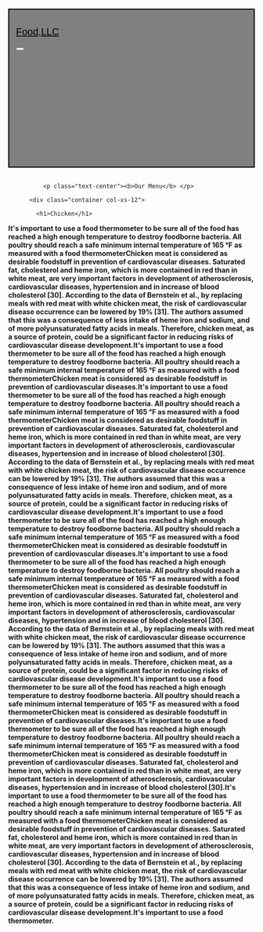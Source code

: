 

<html lang="en">
<head>
    <meta charset="UTF-8">
    <meta http-equiv="X-UA-Compatible" content="IE=edge">
    <meta name="viewport" content="width=device-width, initial-scale=1.0">
    <link rel="stylesheet" href="https://cdn.jsdelivr.net/npm/bootstrap@4.6.2/dist/css/bootstrap.min.css">
    <script src="https://cdn.jsdelivr.net/npm/jquery@3.6.3/dist/jquery.slim.min.js"></script>
    <script src="https://cdn.jsdelivr.net/npm/popper.js@1.16.1/dist/umd/popper.min.js"></script>
    <script src="https://cdn.jsdelivr.net/npm/bootstrap@4.6.2/dist/js/bootstrap.bundle.min.js"></script>
    <title>ASSIGNMENT3</title>
    <link rel="stylesheet" href="css/style.css">
<style type="text/css">
   .navbar{
    background-color: grey;
    border:2px solid black;
    padding: 1em;
    
}
@media screen and (min-width:641px) {
   .nav-item{
    visibility: hidden;

}
    }
.navbar a p{
    text-decoration: none;
    color: black;
    font-size: 20px;
    font-family: sans-serif;
    
}
.nav-item{
 
    background-color:white;
    border: 1px solid black;
}
.nav-item a p{
    
    color: black;
}
.nav-item a p:hover{
    
    color: rgba(0, 0, 0, 0.349);
}

.container{
    height: 1000px;
    background-color: grey;
}

.container h1{
  text-align: center;
    color: black;
    }
</style>
   
</head>
<body>
    


   
          
  <nav class="navbar navbar-expand-md bg-grey navbar-dark">
    <a class="navbar-brand" href="#"> <p>Food,LLC</p> </a>
    <button class="navbar-toggler" type="button" data-toggle="collapse" data-target="#collapsibleNavbar">
      <span class="navbar-toggler-icon"></span>
    </button>
    <div class="collapse navbar-collapse" id="collapsibleNavbar">
      <ul class="navbar-nav">
        <li class="nav-item">
          <a class="nav-link" href="#"><p>Chicken</p></a>
        </li>
        <li class="nav-item">
          <a class="nav-link" href="#"><p>Beef</p></a>
        </li>
        <li class="nav-item">
          <a class="nav-link" href="#"><p>sushi</p></a>
        </li>    
      </ul>
    </div>  
  </nav>
  <br>
           
        
              <p class="text-center"><b>Our Menu</b> </p>

          <div class="container col-xs-12">

            <h1>Chicken</h1>



<p><b>It's important to use a food thermometer to be sure all of the food has reached a high enough temperature to destroy foodborne bacteria. All poultry should reach a safe minimum internal temperature of 165 °F as measured with a food thermometerChicken meat is considered as desirable foodstuff in prevention of cardiovascular diseases. Saturated fat, cholesterol and heme iron, which is more contained in red than in white meat, are very important factors in development of atherosclerosis, cardiovascular diseases, hypertension and in increase of blood cholesterol [30]. According to the data of Bernstein et al., by replacing meals with red meat with white chicken meat, the risk of cardiovascular disease occurrence can be lowered by 19% [31]. The authors assumed that this was a consequence of less intake of heme iron and sodium, and of more polyunsaturated fatty acids in meals. Therefore, chicken meat, as a source of protein, could be a significant factor in reducing risks of cardiovascular disease development.It's important to use a food thermometer to be sure all of the food has reached a high enough temperature to destroy foodborne bacteria. All poultry should reach a safe minimum internal temperature of 165 °F as measured with a food thermometerChicken meat is considered as desirable foodstuff in prevention of cardiovascular diseases.It's important to use a food thermometer to be sure all of the food has reached a high enough temperature to destroy foodborne bacteria. All poultry should reach a safe minimum internal temperature of 165 °F as measured with a food thermometerChicken meat is considered as desirable foodstuff in prevention of cardiovascular diseases. Saturated fat, cholesterol and heme iron, which is more contained in red than in white meat, are very important factors in development of atherosclerosis, cardiovascular diseases, hypertension and in increase of blood cholesterol [30]. According to the data of Bernstein et al., by replacing meals with red meat with white chicken meat, the risk of cardiovascular disease occurrence can be lowered by 19% [31]. The authors assumed that this was a consequence of less intake of heme iron and sodium, and of more polyunsaturated fatty acids in meals. Therefore, chicken meat, as a source of protein, could be a significant factor in reducing risks of cardiovascular disease development.It's important to use a food thermometer to be sure all of the food has reached a high enough temperature to destroy foodborne bacteria. All poultry should reach a safe minimum internal temperature of 165 °F as measured with a food thermometerChicken meat is considered as desirable foodstuff in prevention of cardiovascular diseases.It's important to use a food thermometer to be sure all of the food has reached a high enough temperature to destroy foodborne bacteria. All poultry should reach a safe minimum internal temperature of 165 °F as measured with a food thermometerChicken meat is considered as desirable foodstuff in prevention of cardiovascular diseases. Saturated fat, cholesterol and heme iron, which is more contained in red than in white meat, are very important factors in development of atherosclerosis, cardiovascular diseases, hypertension and in increase of blood cholesterol [30]. According to the data of Bernstein et al., by replacing meals with red meat with white chicken meat, the risk of cardiovascular disease occurrence can be lowered by 19% [31]. The authors assumed that this was a consequence of less intake of heme iron and sodium, and of more polyunsaturated fatty acids in meals. Therefore, chicken meat, as a source of protein, could be a significant factor in reducing risks of cardiovascular disease development.It's important to use a food thermometer to be sure all of the food has reached a high enough temperature to destroy foodborne bacteria. All poultry should reach a safe minimum internal temperature of 165 °F as measured with a food thermometerChicken meat is considered as desirable foodstuff in prevention of cardiovascular diseases.It's important to use a food thermometer to be sure all of the food has reached a high enough temperature to destroy foodborne bacteria. All poultry should reach a safe minimum internal temperature of 165 °F as measured with a food thermometerChicken meat is considered as desirable foodstuff in prevention of cardiovascular diseases. Saturated fat, cholesterol and heme iron, which is more contained in red than in white meat, are very important factors in development of atherosclerosis, cardiovascular diseases, hypertension and in increase of blood cholesterol [30].It's important to use a food thermometer to be sure all of the food has reached a high enough temperature to destroy foodborne bacteria. All poultry should reach a safe minimum internal temperature of 165 °F as measured with a food thermometerChicken meat is considered as desirable foodstuff in prevention of cardiovascular diseases. Saturated fat, cholesterol and heme iron, which is more contained in red than in white meat, are very important factors in development of atherosclerosis, cardiovascular diseases, hypertension and in increase of blood cholesterol [30]. According to the data of Bernstein et al., by replacing meals with red meat with white chicken meat, the risk of cardiovascular disease occurrence can be lowered by 19% [31]. The authors assumed that this was a consequence of less intake of heme iron and sodium, and of more polyunsaturated fatty acids in meals. Therefore, chicken meat, as a source of protein, could be a significant factor in reducing risks of cardiovascular disease development.It's important to use a food thermometer.</b></p>
          </div>
</body>
